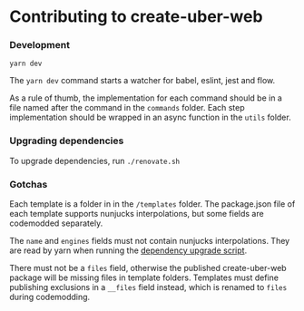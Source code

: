 # Contributing to create-uber-web

### Development

```
yarn dev
```

The `yarn dev` command starts a watcher for babel, eslint, jest and flow.

As a rule of thumb, the implementation for each command should be in a file named after the command in the `commands` folder. Each step implementation should be wrapped in an async function in the `utils` folder.

### Upgrading dependencies

To upgrade dependencies, run `./renovate.sh`

### Gotchas

Each template is a folder in in the `/templates` folder. The package.json file of each template supports nunjucks interpolations, but some fields are codemodded separately.

The `name` and `engines` fields must not contain nunjucks interpolations. They are read by yarn when running the [dependency upgrade script](#upgrading-dependencies).

There must not be a `files` field, otherwise the published create-uber-web package will be missing files in template folders. Templates must define publishing exclusions in a `__files` field instead, which is renamed to `files` during codemodding.
